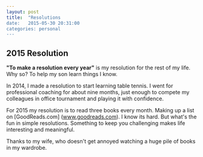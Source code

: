 ```yaml
---
layout: post
title:  "Resolutions
date:   2015-05-30 20:31:00
categories: personal
---
```



2015 Resolution
----------------

**"To make a resolution every year"** is my resolution for the rest of my life. Why so? To help my son learn things I know.

In 2014, I made a resolution to start learning table tennis. I went for professional coaching for about nine months, just enough to compete my colleagues in office tournament and playing it with confidence.

For 2015 my resolution is to read three books every month. Making up a list on [GoodReads.com] (www.goodreads.com). I know its hard. But what's the fun in simple resolutions. Something to keep you challenging makes life interesting and meaningful.

Thanks to my wife, who doesn't get annoyed watching a huge pile of books in my wardrobe.

